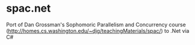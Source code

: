 # spac.net
Port of Dan Grossman's Sophomoric Parallelism and Concurrency course (http://homes.cs.washington.edu/~djg/teachingMaterials/spac/) to .Net via C#
